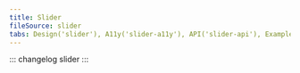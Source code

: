 ```yaml
---
title: Slider
fileSource: slider
tabs: Design('slider'), A11y('slider-a11y'), API('slider-api'), Example('slider-code'), Changelog('slider-changelog')
---
```


::: changelog slider :::
